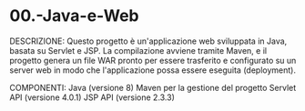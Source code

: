 # 00.-Java-e-Web

DESCRIZIONE:
Questo progetto è un'applicazione web sviluppata in Java, basata su Servlet e JSP. La compilazione avviene tramite Maven, e il progetto genera un file WAR pronto per essere trasferito e configurato su un server web in modo che l'applicazione possa essere eseguita (deployment).

COMPONENTI:
Java (versione 8)
Maven per la gestione del progetto
Servlet API (versione 4.0.1)
JSP API (versione 2.3.3)

